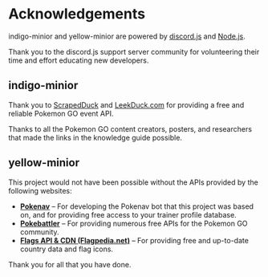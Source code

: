 # Acknowledgements

indigo-minior and yellow-minior are powered by [discord.js](https://discord.js.org/#/docs/discord.js/main/general/welcome) and [Node.js](https://nodejs.org/).

Thank you to the discord.js support server community for volunteering their time and effort educating new developers.

## indigo-minior

Thank you to [ScrapedDuck](https://github.com/bigfoott/ScrapedDuck) and [LeekDuck.com](https://leekduck.com/) for providing a free and reliable Pokemon GO event API.

Thanks to all the Pokemon GO content creators, posters, and researchers that made the links in the knowledge guide possible.

## yellow-minior

This project would not have been possible without the APIs provided by the following websites:
- **[Pokenav](https://pokenavbot.com/)** – For developing the Pokenav bot that this project was based on, and for providing free access to your trainer profile database.
- **[Pokebattler](https://www.pokebattler.com/)** – For providing numerous free APIs for the Pokemon GO community.
- **[Flags API & CDN (Flagpedia.net)](https://flagpedia.net)** – For providing free and up-to-date country data and flag icons.

Thank you for all that you have done.
